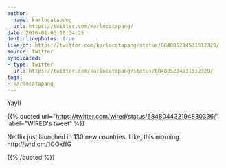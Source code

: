 ```yaml
---
author:
  name: karlocatapang
  url: https://twitter.com/karlocatapang/
date: 2016-01-06 18:34:25
dontinlinephotos: true
like_of: https://twitter.com/karlocatapang/status/684805234531512320/
source: twitter
syndicated:
- type: twitter
  url: https://twitter.com/karlocatapang/status/684805234531512320/
tags:
- karlocatapang
---
```


Yay!! 

{{% quoted url="https://twitter.com/wired/status/684804432194830336/" label="WIRED's tweet" %}}

Netflix just launched in 130 new countries. Like, this morning. http://wrd.cm/1OOxffG

{{% /quoted %}}